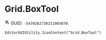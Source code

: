 # Grid.BoxTool
![](/img/Grid.BoxTool.png)
GUID: `-5470262736211965078`
```
EditorGUIUtility.IconContent("Grid.BoxTool")
```
